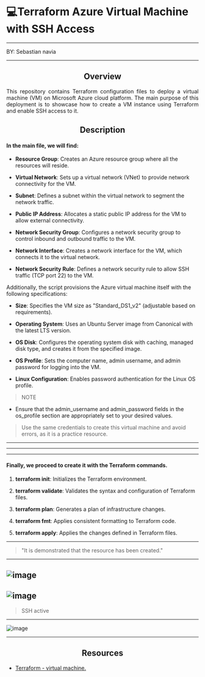 #  💻Terraform Azure Virtual Machine with SSH Access

------------
BY: Sebastian navia

------------
<h2 align="center">Overview</h1>

<p align="justify"> This repository contains Terraform configuration files to deploy a virtual machine (VM) on Microsoft Azure cloud platform. The main purpose of this deployment is to showcase how to create a VM instance using Terraform and enable SSH access to it. </p>

<h2 align="center">Description</h1>

#### In the main file, we will find:

* **Resource Group**: Creates an Azure resource group where all the resources will reside.

* **Virtual Network**: Sets up a virtual network (VNet) to provide network connectivity for the VM.

* **Subnet**: Defines a subnet within the virtual network to segment the network traffic.

* **Public IP Address**: Allocates a static public IP address for the VM to allow external connectivity.

* **Network Security Group**: Configures a network security group to control inbound and outbound traffic to the VM.

* **Network Interface**: Creates a network interface for the VM, which connects it to the virtual network.

* **Network Security Rule**: Defines a network security rule to allow SSH traffic (TCP port 22) to the VM.

Additionally, the script provisions the Azure virtual machine itself with the following specifications:

* **Size**: Specifies the VM size as "Standard_DS1_v2" (adjustable based on requirements).

* **Operating System**: Uses an Ubuntu Server image from Canonical with the latest LTS version.

* **OS Disk**: Configures the operating system disk with caching, managed disk type, and creates it from the specified image.

* **OS Profile**: Sets the computer name, admin username, and admin password for logging into the VM.

* **Linux Configuration**: Enables password authentication for the Linux OS profile.


> NOTE
* Ensure that the admin_username and admin_password fields in the os_profile section are appropriately set to your desired values.

> Use the same credentials to create this virtual machine and avoid errors, as it is a practice resource.

------------


------------


------------


#### Finally, we proceed to create it with the Terraform commands.
1. **terraform init**: Initializes the Terraform environment.

2. **terraform validate**: Validates the syntax and configuration of Terraform files.

3. **terraform plan**: Generates a plan of infrastructure changes.

4. **terraform fmt**: Applies consistent formatting to Terraform code.

5. **terraform apply**: Applies the changes defined in Terraform files.

------------

> "It is demonstrated that the resource has been created."
------------
![image](https://github.com/Sebastianavia/VM-ssh-Terraform-AZ/assets/71205906/e36785e3-90ab-40e4-b22c-13d065a8953e)
------------
![image](https://github.com/Sebastianavia/VM-ssh-Terraform-AZ/assets/71205906/8bd42c18-b9d6-4cf0-8de1-0271872d6aca)
------------
> SSH active
------------
![image](https://github.com/Sebastianavia/VM-ssh-Terraform-AZ/assets/71205906/27bf0b4b-26e0-4f13-aed6-3b1421b9185e)

------------


<h2 align="center">Resources</h1>

* [Terraform - virtual machine.](http://https://registry.terraform.io/providers/hashicorp/azurerm/latest/docs/resources/virtual_machine#ssh_keys "Terraform - virtual machine.")






